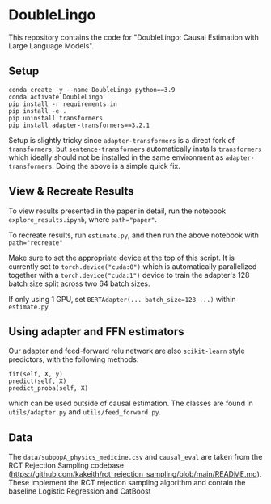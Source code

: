 # DoubleLingo

This repository contains the code for "DoubleLingo: Causal Estimation with Large Language Models".

## Setup
```
conda create -y --name DoubleLingo python==3.9
conda activate DoubleLingo
pip install -r requirements.in
pip install -e .
pip uninstall transformers
pip install adapter-transformers==3.2.1
```

Setup is slightly tricky since ```adapter-transformers``` is a direct fork of ```transformers```, but ```sentence-transformers``` automatically installs ```transformers``` which ideally should not be installed in the same environment as ```adapter-transformers```. Doing the above is a simple quick fix.

## View & Recreate Results
To view results presented in the paper in detail, run the notebook ```explore_results.ipynb```, where ```path="paper"```.

To recreate results, run ```estimate.py```, and then run the above notebook with ```path="recreate"```

Make sure to set the appropriate device at the top of this script. It is currently set to ```torch.device("cuda:0")``` which is automatically parallelized together with a ```torch.device("cuda:1")``` device to train the adapter's 128 batch size split across two 64 batch sizes.

If only using 1 GPU, set ```BERTAdapter(... batch_size=128 ...)``` within ```estimate.py``` 


## Using adapter and FFN estimators
Our adapter and feed-forward relu network are also ```scikit-learn``` style predictors, with the following methods:
```
fit(self, X, y)
predict(self, X)
predict_proba(self, X)
```
which can be used outside of causal estimation. The classes are found in ```utils/adapter.py``` and ```utils/feed_forward.py```.


## Data
The ```data/subpopA_physics_medicine.csv``` and ```causal_eval``` are taken from the RCT Rejection Sampling codebase (https://github.com/kakeith/rct_rejection_sampling/blob/main/README.md). These implement the RCT rejection sampling algorithm and contain the baseline Logistic Regression and CatBoost 
